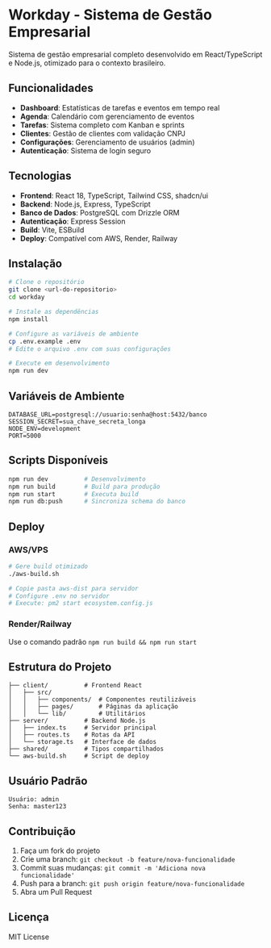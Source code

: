 # Workday - Sistema de Gestão Empresarial

Sistema de gestão empresarial completo desenvolvido em React/TypeScript e Node.js, otimizado para o contexto brasileiro.

## Funcionalidades

- **Dashboard**: Estatísticas de tarefas e eventos em tempo real
- **Agenda**: Calendário com gerenciamento de eventos
- **Tarefas**: Sistema completo com Kanban e sprints
- **Clientes**: Gestão de clientes com validação CNPJ
- **Configurações**: Gerenciamento de usuários (admin)
- **Autenticação**: Sistema de login seguro

## Tecnologias

- **Frontend**: React 18, TypeScript, Tailwind CSS, shadcn/ui
- **Backend**: Node.js, Express, TypeScript
- **Banco de Dados**: PostgreSQL com Drizzle ORM
- **Autenticação**: Express Session
- **Build**: Vite, ESBuild
- **Deploy**: Compatível com AWS, Render, Railway

## Instalação

```bash
# Clone o repositório
git clone <url-do-repositorio>
cd workday

# Instale as dependências
npm install

# Configure as variáveis de ambiente
cp .env.example .env
# Edite o arquivo .env com suas configurações

# Execute em desenvolvimento
npm run dev
```

## Variáveis de Ambiente

```env
DATABASE_URL=postgresql://usuario:senha@host:5432/banco
SESSION_SECRET=sua_chave_secreta_longa
NODE_ENV=development
PORT=5000
```

## Scripts Disponíveis

```bash
npm run dev          # Desenvolvimento
npm run build        # Build para produção
npm run start        # Executa build
npm run db:push      # Sincroniza schema do banco
```

## Deploy

### AWS/VPS
```bash
# Gere build otimizado
./aws-build.sh

# Copie pasta aws-dist para servidor
# Configure .env no servidor
# Execute: pm2 start ecosystem.config.js
```

### Render/Railway
Use o comando padrão `npm run build && npm run start`

## Estrutura do Projeto

```
├── client/          # Frontend React
│   ├── src/
│   │   ├── components/  # Componentes reutilizáveis
│   │   ├── pages/       # Páginas da aplicação
│   │   └── lib/         # Utilitários
├── server/          # Backend Node.js
│   ├── index.ts     # Servidor principal
│   ├── routes.ts    # Rotas da API
│   └── storage.ts   # Interface de dados
├── shared/          # Tipos compartilhados
└── aws-build.sh     # Script de deploy
```

## Usuário Padrão

```
Usuário: admin
Senha: master123
```

## Contribuição

1. Faça um fork do projeto
2. Crie uma branch: `git checkout -b feature/nova-funcionalidade`
3. Commit suas mudanças: `git commit -m 'Adiciona nova funcionalidade'`
4. Push para a branch: `git push origin feature/nova-funcionalidade`
5. Abra um Pull Request

## Licença

MIT License